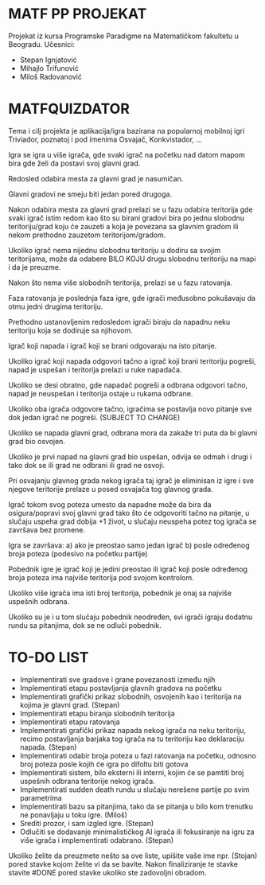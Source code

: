 # MATF PP PROJEKAT

Projekat iz kursa Programske Paradigme na Matematičkom fakultetu u Beogradu.
Učesnici:
* Stepan Ignjatović
* Mihajlo Trifunović
* Miloš Radovanović

# MATFQUIZDATOR

Tema i cilj projekta je aplikacija/igra bazirana na popularnoj mobilnoj igri Triviador, poznatoj i pod imenima Osvajač, Konkvistador, ...

Igra se igra u više igrača, gde svaki igrač na početku nad datom mapom bira gde želi da postavi svoj glavni grad.

Redosled odabira mesta za glavni grad je nasumičan.

Glavni gradovi ne smeju biti jedan pored drugoga.

Nakon odabira mesta za glavni grad prelazi se u fazu odabira teritorija gde svaki igrač istim redom kao što su birani gradovi bira po jednu slobodnu teritoriju/grad koju će zauzeti a koja je povezana sa glavnim gradom ili nekom prethodno zauzetom teritorijom/gradom.

Ukoliko igrač nema nijednu slobodnu teritoriju u dodiru sa svojim teritorijama, može da odabere BILO KOJU drugu slobodnu teritoriju na mapi i da je preuzme.

Nakon što nema više slobodnih teritorija, prelazi se u fazu ratovanja.

Faza ratovanja je poslednja faza igre, gde igrači međusobno pokušavaju da otmu jedni drugima teritoriju.

Prethodno ustanovljenim redosledom igrači biraju da napadnu neku teritoriju koja se dodiruje sa njihovom.

Igrač koji napada i igrač koji se brani odgovaraju na isto pitanje.

Ukoliko igrač koji napada odgovori tačno a igrač koji brani teritoriju pogreši, napad je uspešan i teritorija prelazi u ruke napadača.

Ukoliko se desi obratno, gde napadač pogreši a odbrana odgovori tačno, napad je neuspešan i teritorija ostaje u rukama odbrane.

Ukoliko oba igrača odgovore tačno, igračima se postavlja novo pitanje sve dok jedan igrač ne pogreši. (SUBJECT TO CHANGE)

Ukoliko se napada glavni grad, odbrana mora da zakaže tri puta da bi glavni grad bio osvojen.

Ukoliko je prvi napad na glavni grad bio uspešan, odvija se odmah i drugi i tako dok se ili grad ne odbrani ili grad ne osvoji.

Pri osvajanju glavnog grada nekog igrača taj igrač je eliminisan iz igre i sve njegove teritorije prelaze u posed osvajača tog glavnog grada.

Igrač tokom svog poteza umesto da napadne može da bira da osigura/popravi svoj glavni grad tako što će odgovoriti tačno na pitanje, u slučaju uspeha grad dobija +1 život, u slučaju neuspeha potez tog igrača se završava bez promene.


Igra se završava:
a) ako je preostao samo jedan igrač
b) posle određenog broja poteza (podesivo na početku partije)

Pobednik igre je igrač koji je jedini preostao ili igrač koji posle određenog broja poteza ima najviše teritorija pod svojom kontrolom. 

Ukoliko više igrača ima isti broj teritorija, pobednik je onaj sa najviše uspešnih odbrana.

Ukoliko su je i u tom slučaju pobednik neodređen, svi igrači igraju dodatnu rundu sa pitanjima, dok se ne odluči pobednik.


# TO-DO LIST


* Implementirati sve gradove i grane povezanosti između njih 
* Implementirati etapu postavljanja glavnih gradova na početku
* Implementirati grafički prikaz slobodnih, osvojenih kao i teritorija na kojima je glavni grad. (Stepan)
* Implementirati etapu biranja slobodnih teritorija
* Implementirati etapu ratovanja
* Implementirati grafički prikaz napada nekog igrača na neku teritoriju, recimo postavljanja barjaka tog igrača na tu teritoriju kao deklaraciju napada. (Stepan)
* Implementirati odabir broja poteza u fazi ratovanja na početku, odnosno broj poteza posle kojih će igra po difoltu biti gotova
* Implementirati sistem, bilo eksterni ili interni, kojim će se pamtiti broj uspešnih odbrana teritorije nekog igrača.
* Implementirati sudden death rundu u slučaju nerešene partije po svim parametrima
* Implementirati bazu sa pitanjima, tako da se pitanja u bilo kom trenutku ne ponavljaju u toku igre. (Miloš)
* Srediti prozor, i sam izgled igre. (Stepan)
* Odlučiti se dodavanje minimalističkog AI igrača ili fokusiranje na igru za više igrača i implementirati odabrano. (Stepan)

Ukoliko želite da preuzmete nešto sa ove liste, upišite vaše ime npr. (Stojan) pored stavke kojom želite vi da se bavite. Nakon finaliziranje te stavke stavite #DONE pored stavke ukoliko ste zadovoljni obradom.
